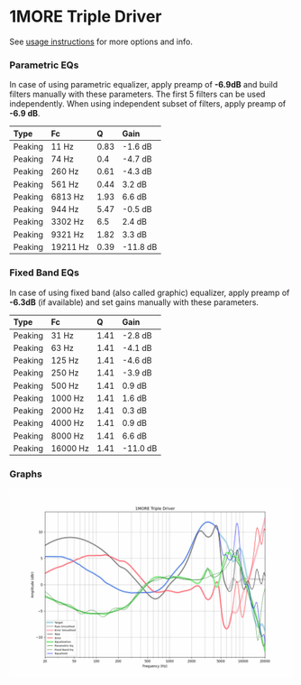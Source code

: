 # 1MORE Triple Driver
See [usage instructions](https://github.com/jaakkopasanen/AutoEq#usage) for more options and info.

### Parametric EQs
In case of using parametric equalizer, apply preamp of **-6.9dB** and build filters manually
with these parameters. The first 5 filters can be used independently.
When using independent subset of filters, apply preamp of **-6.9 dB**.

| Type    | Fc       |    Q | Gain     |
|:--------|:---------|:-----|:---------|
| Peaking | 11 Hz    | 0.83 | -1.6 dB  |
| Peaking | 74 Hz    | 0.4  | -4.7 dB  |
| Peaking | 260 Hz   | 0.61 | -4.3 dB  |
| Peaking | 561 Hz   | 0.44 | 3.2 dB   |
| Peaking | 6813 Hz  | 1.93 | 6.6 dB   |
| Peaking | 944 Hz   | 5.47 | -0.5 dB  |
| Peaking | 3302 Hz  | 6.5  | 2.4 dB   |
| Peaking | 9321 Hz  | 1.82 | 3.3 dB   |
| Peaking | 19211 Hz | 0.39 | -11.8 dB |

### Fixed Band EQs
In case of using fixed band (also called graphic) equalizer, apply preamp of **-6.3dB**
(if available) and set gains manually with these parameters.

| Type    | Fc       |    Q | Gain     |
|:--------|:---------|:-----|:---------|
| Peaking | 31 Hz    | 1.41 | -2.8 dB  |
| Peaking | 63 Hz    | 1.41 | -4.1 dB  |
| Peaking | 125 Hz   | 1.41 | -4.6 dB  |
| Peaking | 250 Hz   | 1.41 | -3.9 dB  |
| Peaking | 500 Hz   | 1.41 | 0.9 dB   |
| Peaking | 1000 Hz  | 1.41 | 1.6 dB   |
| Peaking | 2000 Hz  | 1.41 | 0.3 dB   |
| Peaking | 4000 Hz  | 1.41 | 0.9 dB   |
| Peaking | 8000 Hz  | 1.41 | 6.6 dB   |
| Peaking | 16000 Hz | 1.41 | -11.0 dB |

### Graphs
![](./1MORE%20Triple%20Driver.png)